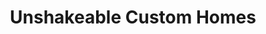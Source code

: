 ---
title: "Unshakeable Custom Homes"
url: /star-valley-ranch/unshakeable-custom-homes/
shop: supermarket
---